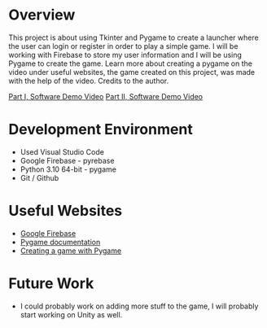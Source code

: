 # Overview
This project is about using Tkinter and Pygame to create a launcher where the user can login or register in order to play a simple game. I will be working with Firebase to store my user information and I will be using Pygame to create the game. Learn more about creating a pygame on the video under useful websites, the game created on this project, was made with the help of the video. Credits to the author.


[Part I, Software Demo Video](https://youtu.be/LaQuuIpzWno)
[Part II, Software Demo Video](https://youtu.be/thisP748tBo)

# Development Environment

* Used Visual Studio Code
* Google Firebase - pyrebase
* Python 3.10 64-bit - pygame
* Git / Github

# Useful Websites

* [Google Firebase](https://firebase.google.com/)
* [Pygame documentation](https://www.pygame.org/docs/)
* [Creating a game with Pygame](https://www.youtube.com/watch?v=QU1pPzEGrqw)

# Future Work

* I could probably work on adding more stuff to the game, I will probably start working on Unity as well.